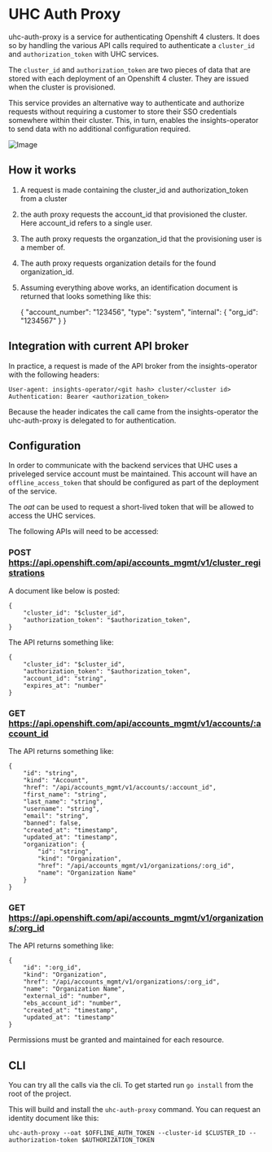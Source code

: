 # UHC Auth Proxy

uhc-auth-proxy is a service for authenticating Openshift 4 clusters. It does
so by handling the various API calls required to authenticate a `cluster_id`
and `authorization_token` with UHC services.

The `cluster_id` and `authorization_token` are two pieces of data that are
stored with each deployment of an Openshift 4 cluster. They are issued when
the cluster is provisioned.

This service provides an alternative way to authenticate and authorize
requests without requiring a customer to store their SSO credentials
somewhere within their cluster. This, in turn, enables the insights-operator
to send data with no additional configuration required.

![Image](../master/uhc-auth-proxy.png?raw=true)

## How it works

1. A request is made containing the cluster_id and authorization_token from a
   cluster
2. the auth proxy requests the account_id that provisioned the cluster. Here
   account_id refers to a single user.
3. The auth proxy requests the organzation_id that the provisioning user is a
   member of.
4. The auth proxy requests organization details for the found
   organization_id.
5. Assuming everything above works, an identification document is returned
   that looks something like this:

    {
        "account_number": "123456",
        "type": "system",
        "internal": {
            "org_id": "1234567"
        }
    }

## Integration with current API broker

In practice, a request is made of the API broker from the insights-operator
with the following headers:

    User-agent: insights-operator/<git hash> cluster/<cluster id>
    Authentication: Bearer <authorization_token>

Because the header indicates the call came from the insights-operator the
uhc-auth-proxy is delegated to for authentication.

## Configuration

In order to communicate with the backend services that UHC uses a priveleged
service account must be maintained. This account will have an
`offline_access_token` that should be configured as part of the deployment of
the service.

The _oat_ can be used to request a short-lived token that will be allowed to
access the UHC services.

The following APIs will need to be accessed:

### POST https://api.openshift.com/api/accounts_mgmt/v1/cluster_registrations

A document like below is posted:

    {
        "cluster_id": "$cluster_id",
        "authorization_token": "$authorization_token",
    }

The API returns something like:

    {
        "cluster_id": "$cluster_id",
        "authorization_token": "$authorization_token",
        "account_id": "string",
        "expires_at": "number"
    }

### GET https://api.openshift.com/api/accounts_mgmt/v1/accounts/:account_id

The API returns something like:

    {
        "id": "string",
        "kind": "Account",
        "href": "/api/accounts_mgmt/v1/accounts/:account_id",
        "first_name": "string",
        "last_name": "string",
        "username": "string",
        "email": "string",
        "banned": false,
        "created_at": "timestamp",
        "updated_at": "timestamp",
        "organization": {
            "id": "string",
            "kind": "Organization",
            "href": "/api/accounts_mgmt/v1/organizations/:org_id",
            "name": "Organization Name"
        }
    }

### GET https://api.openshift.com/api/accounts_mgmt/v1/organizations/:org_id

The API returns something like:

    {
        "id": ":org_id",
        "kind": "Organization",
        "href": "/api/accounts_mgmt/v1/organizations/:org_id",
        "name": "Organization Name",
        "external_id": "number",
        "ebs_account_id": "number",
        "created_at": "timestamp",
        "updated_at": "timestamp"
    }

Permissions must be granted and maintained for each resource.

## CLI

You can try all the calls via the cli. To get started run `go install` from
the root of the project.

This will build and install the `uhc-auth-proxy` command. You can request an
identity document like this:

    uhc-auth-proxy --oat $OFFLINE_AUTH_TOKEN --cluster-id $CLUSTER_ID --authorization-token $AUTHORIZATION_TOKEN
